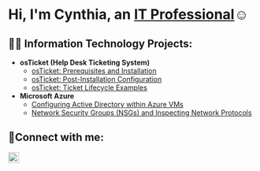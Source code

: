 <h1>Hi, I'm Cynthia, an <a href="https://linkedin.com/in/CynthiaBrady">IT Professional</a>☺</h1>

<h2>👨‍💻 Information Technology Projects:</h2>

- <b>osTicket (Help Desk Ticketing System)</b>
  - [osTicket: Prerequisites and Installation](https://github.com/CynthiaBrady/osticket-prereqs)
  - [osTicket: Post-Installation Configuration](https://github.com/CynthiaBrady/post-install-config)
  - [osTicket: Ticket Lifecycle Examples](https://github.com/CynthiaBrady/ticket-lifecycle-)
- <b>Microsoft Azure</b>
  - [Configuring Active Directory within Azure VMs](https://github.com/CynthiaBrady/configure-ad)
  - [Network Security Groups (NSGs) and Inspecting Network Protocols](https://github.com/CynthiaBrady/azure-network-protocols)

<h2>🤳Connect with me:</h2>

[<img align="left" alt="Josh | LinkedIn" width="22px" src="https://cdn.jsdelivr.net/npm/simple-icons@v3/icons/linkedin.svg" />][linkedin]




[linkedin]: https://linkedin.com/in/CynthiaBrady



